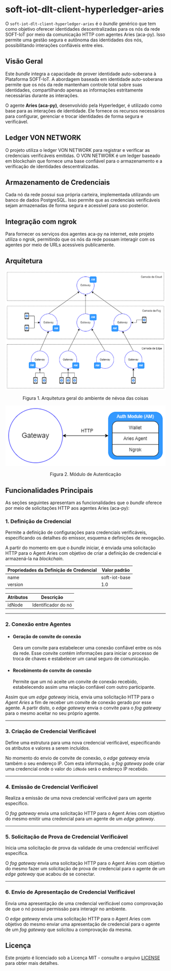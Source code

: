 # soft-iot-dlt-client-hyperledger-aries

O `soft-iot-dlt-client-hyperledger-aries` é o _bundle_ genérico que tem como objetivo oferecer identidades descentralizadas para os nós da rede SOFT-IoT por meio da comunicação HTTP com agentes Aries (aca-py). Isso permite uma gestão segura e autônoma das identidades dos nós, possibilitando interações confiáveis entre eles.

## Visão Geral

Este _bundle_ integra a capacidade de prover identidade auto-soberana à Plataforma SOFT-IoT. A abordagem baseada em identidade auto-soberana permite que os nós da rede mantenham controle total sobre suas identidades, compartilhando apenas as informações estritamente necessárias durante as interações.

O agente **Aries (aca-py)**, desenvolvido pela Hyperledger, é utilizado como base para as interações de identidade. Ele fornece os recursos necessários para configurar, gerenciar e trocar identidades de forma segura e verificável.

## Ledger VON NETWORK

O projeto utiliza o ledger VON NETWORK para registrar e verificar as credenciais verificáveis emitidas. O VON NETWORK é um ledger baseado em blockchain que fornece uma base confiável para o armazenamento e a verificação de identidades descentralizadas.

## Armazenamento de Credenciais

Cada nó da rede possui sua própria carteira, implementada utilizando um banco de dados PostgreSQL. Isso permite que as credenciais verificáveis sejam armazenadas de forma segura e acessível para uso posterior.

## Integração com ngrok

Para fornecer os serviços dos agentes aca-py na internet, este projeto utiliza o ngrok, permitindo que os nós da rede possam interagir com os agentes por meio de URLs acessíveis publicamente.

## Arquitetura

<p align="center">
  <img src="./assets/network-architeture.png" width="580px" />
</p>

<p align="center">Figura 1. Arquitetura geral do ambiente de névoa das coisas</p>

<p align="center">
  <img src="./assets/auth-module.png" width="580px" />
</p>

<p align="center">
Figura 2. Módulo de Autenticação
</p>

## Funcionalidades Principais

As seções seguintes apresentam as funcionalidades que o _bundle_ oferece por meio de solicitações HTTP aos agentes Aries (aca-py):

### 1. Definição de Credencial

Permite a definição de configurações para credenciais verificáveis, especificando os detalhes do emissor, esquema e definições de revogação.

A partir do momento em que o _bundle_ iniciar, é enviada uma solicitação HTTP para o Agent Aries com objetivo de criar a definição de credencial e armazená-la na _blockchain_.

| Propriedades da Definição de Credencial | Valor padrão  |
| --------------------------------------- | ------------- |
| name                                    | soft-iot-base |
| version                                 | 1.0           |

| Atributos | Descrição                  |
| --------- | -------------------------- |
| idNode    | Identificador do nó |

---

### 2. Conexão entre Agentes

- #### Geração de convite de conexão

  Gera um convite para estabelecer uma conexão confiável entre os nós da rede. Esse convite contém informações para iniciar o processo de troca de chaves e estabelecer um canal seguro de comunicação.

- #### Recebimento de convite de conexão

  Permite que um nó aceite um convite de conexão recebido, estabelecendo assim uma relação confiável com outro participante.

Assim que um _edge gateway_ inicia, envia uma solicitação HTTP para o _Agent Aries_ a fim de receber um convite de conexão gerado por esse agente. A partir disto, o _edge gateway_ envia o convite para o _fog gateway_ para o mesmo aceitar no seu próprio agente.

---

### 3. Criação de Credencial Verificável

Define uma estrutura para uma nova credencial verificável, especificando os atributos e valores a serem incluídos.

No momento do envio de convite de conexão, o _edge gateway_ envia também o seu endereço IP. Com esta informação, o _fog gateway_ pode criar uma credencial onde o valor do `idNode` será o endereço IP recebido.

---

### 4. Emissão de Credencial Verificável

Realiza a emissão de uma nova credencial verificável para um agente específico.

O _fog gateway_ envia uma solicitação HTTP para o Agent Aries com objetivo do mesmo emitir uma credencial para um agente de um _edge gateway_.

---

### 5. Solicitação de Prova de Credencial Verificável

Inicia uma solicitação de prova da validade de uma credencial verificável específica.

O _fog gateway_ envia uma solicitação HTTP para o Agent Aries com objetivo do mesmo fazer um solicitação de prova de credencial para o agente de um _edge gateway_ que acabou de se conectar.

---

### 6. Envio de Apresentação de Credencial Verificável

Envia uma apresentação de uma credencial verificável como comprovação de que o nó possui permissão para interagir no ambiente.

O _edge gateway_ envia uma solicitação HTTP para o Agent Aries com objetivo do mesmo enviar uma apresentação de credencial para o agente de um _fog gateway_ que solicitou a comprovação da mesma.

## Licença

Este projeto é licenciado sob a Licença MIT - consulte o arquivo [LICENSE](LICENSE) para obter mais detalhes.
